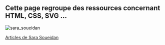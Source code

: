 Cette page regroupe des ressources concernant HTML, CSS, SVG ...
----
![sara_soueidan](https://user-images.githubusercontent.com/19194678/49696361-4924e680-fba9-11e8-8868-6363ecd5bc23.png)

[Articles de Sara Soueidan](https://www.sarasoueidan.com/blog/accordion-markup/) 